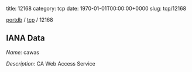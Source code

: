 title: 12168
category: tcp
date: 1970-01-01T00:00:00+0000
slug: tcp/12168

[portdb](/) / [tcp](/category/tcp.html) / 12168


## IANA Data

_Name:_ cawas

_Description:_ CA Web Access Service

